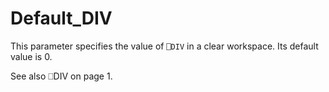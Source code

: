 # Default_DIV

This parameter specifies the value of `⎕DIV` in a clear workspace. Its default value is 0.

See also ⎕DIV on page 1.
